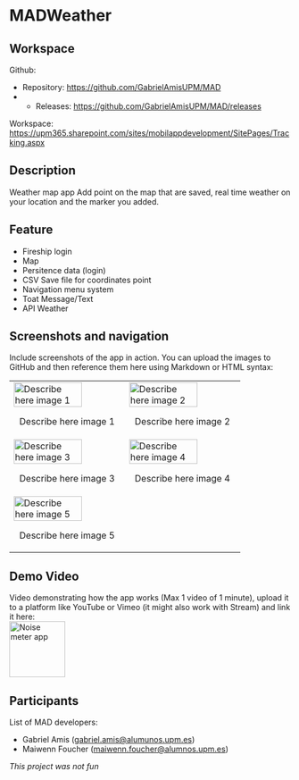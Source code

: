 # MADWeather

## Workspace 
Github:  
- Repository: https://github.com/GabrielAmisUPM/MAD
- - Releases: https://github.com/GabrielAmisUPM/MAD/releases  

Workspace: https://upm365.sharepoint.com/sites/mobilappdevelopment/SitePages/Tracking.aspx
  

## Description
Weather map app
Add point on the map that are saved, real time weather on your location and the marker you added.

## Feature

- Fireship login
- Map
- Persitence data (login)
- CSV Save file for coordinates point
- Navigation menu system
- Toat Message/Text
- API Weather

## Screenshots and navigation
Include screenshots of the app in action. You can upload the images to GitHub and then reference them here using Markdown or HTML syntax:

<table>
  <tr>
    <td>
      <img src="img/nav1.png" width="80%" alt="Describe here image 1"/>
      <p align="center">Describe here image 1</p>
    </td>
    <td>
      <img src="img/nav2.png" width="80%" alt="Describe here image 2"/>
      <p align="center">Describe here image 2</p>
    </td>
  </tr>
  <tr>
    <td>
      <img src="img/nav3.png" width="80%" alt="Describe here image 3"/>
      <p align="center">Describe here image 3</p>
    </td>
    <td>
      <img src="img/nav4.png" width="80%" alt="Describe here image 4"/>
      <p align="center">Describe here image 4</p>
    </td>
  </tr>
  <tr>
    <td>
      <img src="img/nav6.png" width="80%" alt="Describe here image 5"/>
      <p align="center">Describe here image 5</p>
    </td>
  </tr>
</table>



## Demo Video
Video demonstrating how the app works (Max 1 video of 1 minute), upload it to a platform like YouTube or Vimeo (it might also work with Stream) and link it here:  
<a href="https://vimeo.com/410664338?share=copy">
<img src="img/thumb.png" alt="Noise meter app" width="100" />
</a>

## Participants
List of MAD developers:
- Gabriel Amis (gabriel.amis@alumunos.upm.es)
- Maiwenn Foucher (maiwenn.foucher@alumnos.upm.es)



*This project was not fun*
